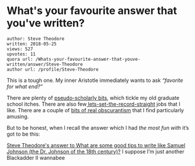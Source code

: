 # What's your favourite answer that you've written?

	author: Steve Theodore
	written: 2018-05-25
	views: 527
	upvotes: 11
	quora url: /Whats-your-favourite-answer-that-youve-written/answer/Steve-Theodore
	author url: /profile/Steve-Theodore


This is a tough one. My inner Aristotle immediately wants to ask _“favorite for what end?”_ 

There are plenty of [pseudo-scholarly bits](https://www.quora.com/A-Quoran-archaeologist-historian-argues-there-is-no-textual-evidence-for-a-Christian-theological-tradition-in-the-West-prior-to-the-life-of-Alcuin-735-804-CE-and-that-earlier-Christian-history-is-a-fiction-Is-there/answer/Steve-Theodore?share=f82d439c&srid=zLvM), which tickle my old graduate school itches. There are also few[ lets-set-the-record-straight](https://www.quora.com/If-I-create-a-moderately-successful-AAA-game-will-I-become-a-millionaire/answer/Steve-Theodore?share=37474e5f&srid=zLvM) jobs that I like. There are a couple of [bits of real obscurantism](https://www.quora.com/What-is-the-most-interesting-historical-fact-you-know-off-the-top-of-your-head/answer/Steve-Theodore?share=3532e59f&srid=zLvM) that I find particularly amusing.

But to be honest, when I recall the answer which I had _the most fun with_  it’s got to be this:

[Steve Theodore's answer to What are some good tips to write like Samuel Johnson (the Dr. Johnson of the 18th century)?](https://www.quora.com/What-are-some-good-tips-to-write-like-Samuel-Johnson-the-Dr-Johnson-of-the-18th-century/answer/Steve-Theodore?share=14c246ed&srid=zLvM) I suppose I’m just another Blackadder II wannabee



